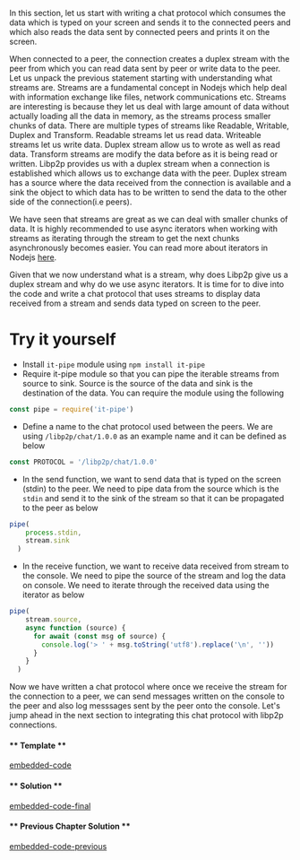 In this section, let us start with writing a chat protocol which consumes  the data which  is  typed on your screen and sends  it to the connected peers and which also reads the data sent by connected peers and prints it on the screen.

When connected to a peer, the connection creates a duplex stream with the peer from which you can read data sent by  peer or write data to the peer. Let us unpack the previous statement starting with understanding what streams are. Streams are a fundamental concept in Nodejs which help deal with information exchange like files, network communications etc. Streams are interesting is because they let us deal with large amount of data without actually loading all the data in memory, as the streams process smaller chunks of data. There are multiple types of streams like Readable, Writable, Duplex and Transform. Readable streams let us read data. Writeable streams let us write data. Duplex stream allow us to wrote as well as read data. Transform streams are modify the data before as it is being read or  written. Libp2p provides us  with a duplex stream when a connection is established which allows us to exchange data with the peer. Duplex stream has a source where the data received from the connection is available and a sink the object to which data has to be written to send the data to the other side of the connection(i.e peers).

We have seen that streams are great as we can deal with smaller chunks of data. It is highly recommended to use async iterators when working with streams as iterating through the stream to get the next chunks asynchronously becomes easier. You can read more about iterators in Nodejs [here](https://javascript.info/async-iterators-generators).

Given that we now understand what is a stream, why does Libp2p give us a duplex stream and why do we use async iterators. It is time for to dive into the code and write a chat protocol that uses streams to display data received from a stream and sends data typed on screen to the peer.

# Try it yourself

* Install `it-pipe` module using `npm install it-pipe`
* Require it-pipe module so that you can pipe the iterable streams from source to sink. Source is the source of the data and sink is the destination of the data. You can require the  module using the following
```js
const pipe = require('it-pipe')
```
* Define a name to the chat protocol used between the peers. We are using `/libp2p/chat/1.0.0` as an example name and it can be defined as below
```js
const PROTOCOL = '/libp2p/chat/1.0.0'
```
* In the send function, we want to send data that is typed on the screen (stdin) to the peer. We need to pipe data from the source which is the `stdin` and send it to the sink of the stream so that it can be propagated to the peer as below
```js
pipe(
    process.stdin,
    stream.sink
  )
```
* In the receive function, we want to receive data received from stream to the console. We need to pipe the source of the stream and log the data on console. We need to iterate through the received data using the iterator as below
```js
pipe(
    stream.source,
    async function (source) {
      for await (const msg of source) {
        console.log('> ' + msg.toString('utf8').replace('\n', ''))
      }
    }
  )
```

Now we have written a chat protocol where once we receive the stream for the connection to a peer, we can send messages written on the console to the peer and also log messsages sent by the peer onto the console. Let's jump ahead in the next section to integrating this chat protocol with libp2p connections.

<!-- tabs:start -->

#### ** Template **

[embedded-code](../assets/5/5.0-template-code.js ':include :type=code embed-template')

#### ** Solution **

[embedded-code-final](../assets/5/5.0-finished-code.js ':include :type=code embed-final')

#### ** Previous Chapter Solution **

[embedded-code-previous](../assets/1/1.0-finished-code.js ':include :type=code embed-previous')

<!-- tabs:end -->